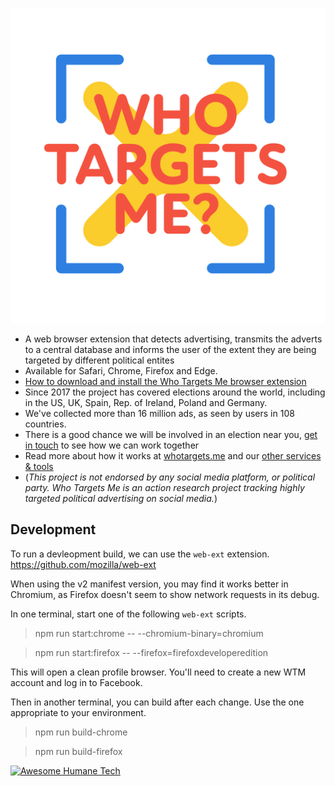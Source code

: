 [![Who Targets Me?](https://raw.githubusercontent.com/WhoTargetsMe/Who-Targets-Me/master/src/build/wtm_logo_2020.png)](https://whotargets.me)

- A web browser extension that detects advertising, transmits the adverts to a central database and informs the user of the extent they are being targeted by different political entites
- Available for Safari, Chrome, Firefox and Edge.
- [How to download and install the Who Targets Me browser extension](https://whotargets.me/en/install/installing-the-browser-extension/)
- Since 2017 the project has covered elections around the world, including in the US, UK, Spain, Rep. of Ireland, Poland and Germany.
- We've collected more than 16 million ads, as seen by users in 108 countries.
- There is a good chance we will be involved in an election near you, [get in touch](https://whotargets.me/get-in-touch/) to see how we can work together
- Read more about how it works at [whotargets.me](https://whotargets.me) and our [other services & tools](https://whotargets.me/en/projects)
- (_This project is not endorsed by any social media platform, or political party. Who Targets Me is an action research project tracking highly targeted political advertising on social media._)

## Development

To run a devleopment build, we can use the `web-ext` extension. https://github.com/mozilla/web-ext

When using the v2 manifest version, you may find it works better in Chromium, as Firefox doesn't seem to show network requests in its debug.

In one terminal, start one of the following `web-ext` scripts.

> npm run start:chrome -- --chromium-binary=chromium

> npm run start:firefox -- --firefox=firefoxdeveloperedition

This will open a clean profile browser. You'll need to create a new WTM account and log in to Facebook.

Then in another terminal, you can build after each change. Use the one appropriate to your environment.

> npm run build-chrome

> npm run build-firefox

[![Awesome Humane Tech](https://raw.githubusercontent.com/humanetech-community/awesome-humane-tech/main/humane-tech-badge.svg?sanitize=true)](https://github.com/humanetech-community/awesome-humane-tech)
